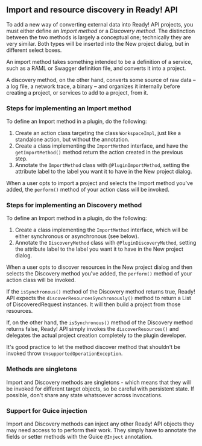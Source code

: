 ## Import and resource discovery in Ready! API

To add a new way of converting external data into Ready! API projects, you must either define an _Import method_ or a
_Discovery method_. The distinction between the two methods is largely a conceptual one; technically they are very similar.
Both types will be inserted into the New project dialog, but in different select boxes.

An import method takes something intended to be a definition of a service, such as a RAML or Swagger definition file,
and converts it into a project.

A discovery method, on the other hand, converts some source of raw data – a log file, a network trace, a binary – and
organizes it internally before creating a project, or services to add to a project, from it.

### Steps for implementing an Import method
To define an Import method in a plugin, do the following:
1. Create an action class targeting the class `WorkspaceImpl`, just like a standalone action, but without the annotation.
2. Create a class implementing the `ImportMethod` interface, and have the `getImportMethod()` method return the action created in the previous step.
3. Annotate the `ImportMethod` class with `@PluginImportMethod`, setting the attribute label to the label you want it to have in the New project dialog.

When a user opts to import a project and selects the Import method you've added, the `perform()` method of your action class
will be invoked.

### Steps for implementing an Discovery method
To define an Import method in a plugin, do the following:
1. Create a class implementing the `ImportMethod` interface, which will be either synchronous or asynchronous (see below).
2. Annotate the `DiscoveryMethod` class with `@PluginDiscoveryMethod`, setting the attribute label to the label you want it to have in the New project dialog.

When a user opts to discover resources in the New project dialog and then selects the Discovery method you've added, the `perform()` method of your action class
will be invoked.

If the `isSynchronous()` method of the Discovery method returns true, Ready! API expects the `discoverResourcesSynchronously()` method to
return a List of DiscoveredRequest instances. It will then build a project from those resources.

If, on the other hand, the `isSynchronous()` method of the Discovery method returns false, Ready! API simply invokes the `discoverResources()`
and delegates the actual project creation completely to the plugin developer.

It's good practice to let the method discover method that shouldn't be invoked throw `UnsupportedOperationException`.

### Methods are singletons
Import and Discovery methods are singletons - which means that they will be invoked for different target objects, so be
careful with persistent state. If possible, don't share any state whatsoever across invocations.

### Support for Guice injection

Import and Discovery methods can inject any other Ready! API objects they may need access to to perform their work. They
simply have to annotate the fields or setter methods with the Guice `@Inject` annotation.



